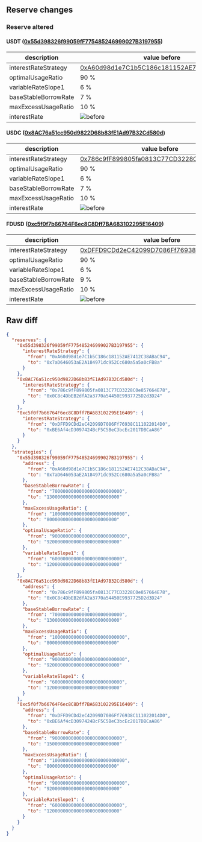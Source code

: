 ## Reserve changes

### Reserve altered

#### USDT ([0x55d398326f99059fF775485246999027B3197955](https://bscscan.com/address/0x55d398326f99059fF775485246999027B3197955))

| description | value before | value after |
| --- | --- | --- |
| interestRateStrategy | [0xA60d98d1e7C1b5C186c181152AE7412C38ABaC94](https://bscscan.com/address/0xA60d98d1e7C1b5C186c181152AE7412C38ABaC94) | [0x7aD646053aE2A184971dc952Cc680a5a5a0cFB8a](https://bscscan.com/address/0x7aD646053aE2A184971dc952Cc680a5a5a0cFB8a) |
| optimalUsageRatio | 90 % | 92 % |
| variableRateSlope1 | 6 % | 12 % |
| baseStableBorrowRate | 7 % | 13 % |
| maxExcessUsageRatio | 10 % | 8 % |
| interestRate | ![before](/.assets/9a2d8ed48d646e3c752ce9f8afc7d70cedc3acaf.svg) | ![after](/.assets/653491e29dfd224a05277bc1dd2ade1ec791ab18.svg) |

#### USDC ([0x8AC76a51cc950d9822D68b83fE1Ad97B32Cd580d](https://bscscan.com/address/0x8AC76a51cc950d9822D68b83fE1Ad97B32Cd580d))

| description | value before | value after |
| --- | --- | --- |
| interestRateStrategy | [0x786c9fF899805fa0813C77CD3228C0e857664E78](https://bscscan.com/address/0x786c9fF899805fa0813C77CD3228C0e857664E78) | [0x0C8c4DbEB2dfA2a3770a54450E9937725D2d3D24](https://bscscan.com/address/0x0C8c4DbEB2dfA2a3770a54450E9937725D2d3D24) |
| optimalUsageRatio | 90 % | 92 % |
| variableRateSlope1 | 6 % | 12 % |
| baseStableBorrowRate | 7 % | 13 % |
| maxExcessUsageRatio | 10 % | 8 % |
| interestRate | ![before](/.assets/d96c11a19e37534df160331280d004c75b2fc23a.svg) | ![after](/.assets/7f413eb19d11867ae3d39aafa81ed63fb6ea66f6.svg) |

#### FDUSD ([0xc5f0f7b66764F6ec8C8Dff7BA683102295E16409](https://bscscan.com/address/0xc5f0f7b66764F6ec8C8Dff7BA683102295E16409))

| description | value before | value after |
| --- | --- | --- |
| interestRateStrategy | [0xDFFD9CDd2eC42099D7086Ff76938C111022014D0](https://bscscan.com/address/0xDFFD9CDd2eC42099D7086Ff76938C111022014D0) | [0xBE6Af4cD3097424BcF5C5BeC3bcEc2017DBCaA86](https://bscscan.com/address/0xBE6Af4cD3097424BcF5C5BeC3bcEc2017DBCaA86) |
| optimalUsageRatio | 90 % | 92 % |
| variableRateSlope1 | 6 % | 12 % |
| baseStableBorrowRate | 9 % | 15 % |
| maxExcessUsageRatio | 10 % | 8 % |
| interestRate | ![before](/.assets/911a3480b9f792f655a3ba52d4db6447055ff426.svg) | ![after](/.assets/a3ef299385ac1124f7cfc5453c8e559b4d9229d6.svg) |

## Raw diff

```json
{
  "reserves": {
    "0x55d398326f99059fF775485246999027B3197955": {
      "interestRateStrategy": {
        "from": "0xA60d98d1e7C1b5C186c181152AE7412C38ABaC94",
        "to": "0x7aD646053aE2A184971dc952Cc680a5a5a0cFB8a"
      }
    },
    "0x8AC76a51cc950d9822D68b83fE1Ad97B32Cd580d": {
      "interestRateStrategy": {
        "from": "0x786c9fF899805fa0813C77CD3228C0e857664E78",
        "to": "0x0C8c4DbEB2dfA2a3770a54450E9937725D2d3D24"
      }
    },
    "0xc5f0f7b66764F6ec8C8Dff7BA683102295E16409": {
      "interestRateStrategy": {
        "from": "0xDFFD9CDd2eC42099D7086Ff76938C111022014D0",
        "to": "0xBE6Af4cD3097424BcF5C5BeC3bcEc2017DBCaA86"
      }
    }
  },
  "strategies": {
    "0x55d398326f99059fF775485246999027B3197955": {
      "address": {
        "from": "0xA60d98d1e7C1b5C186c181152AE7412C38ABaC94",
        "to": "0x7aD646053aE2A184971dc952Cc680a5a5a0cFB8a"
      },
      "baseStableBorrowRate": {
        "from": "70000000000000000000000000",
        "to": "130000000000000000000000000"
      },
      "maxExcessUsageRatio": {
        "from": "100000000000000000000000000",
        "to": "80000000000000000000000000"
      },
      "optimalUsageRatio": {
        "from": "900000000000000000000000000",
        "to": "920000000000000000000000000"
      },
      "variableRateSlope1": {
        "from": "60000000000000000000000000",
        "to": "120000000000000000000000000"
      }
    },
    "0x8AC76a51cc950d9822D68b83fE1Ad97B32Cd580d": {
      "address": {
        "from": "0x786c9fF899805fa0813C77CD3228C0e857664E78",
        "to": "0x0C8c4DbEB2dfA2a3770a54450E9937725D2d3D24"
      },
      "baseStableBorrowRate": {
        "from": "70000000000000000000000000",
        "to": "130000000000000000000000000"
      },
      "maxExcessUsageRatio": {
        "from": "100000000000000000000000000",
        "to": "80000000000000000000000000"
      },
      "optimalUsageRatio": {
        "from": "900000000000000000000000000",
        "to": "920000000000000000000000000"
      },
      "variableRateSlope1": {
        "from": "60000000000000000000000000",
        "to": "120000000000000000000000000"
      }
    },
    "0xc5f0f7b66764F6ec8C8Dff7BA683102295E16409": {
      "address": {
        "from": "0xDFFD9CDd2eC42099D7086Ff76938C111022014D0",
        "to": "0xBE6Af4cD3097424BcF5C5BeC3bcEc2017DBCaA86"
      },
      "baseStableBorrowRate": {
        "from": "90000000000000000000000000",
        "to": "150000000000000000000000000"
      },
      "maxExcessUsageRatio": {
        "from": "100000000000000000000000000",
        "to": "80000000000000000000000000"
      },
      "optimalUsageRatio": {
        "from": "900000000000000000000000000",
        "to": "920000000000000000000000000"
      },
      "variableRateSlope1": {
        "from": "60000000000000000000000000",
        "to": "120000000000000000000000000"
      }
    }
  }
}
```